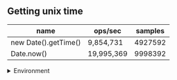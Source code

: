 ## Getting unix time

|name|ops/sec|samples|
|-|-|-|
|new Date().getTime()|9,854,731|4927592|
|Date.now()|19,995,369|9998392|


<details>
<summary>Environment</summary>

* __Machine:__ linux x64 | 4 vCPUs | 7.6GB Mem
* __Run:__ Fri Oct 17 2025 17:30:05 GMT+0000 (Coordinated Universal Time)
* __Node:__ `v22.17.1`
</details>

<!--
{"environment":{"platform":"linux","arch":"x64","cpus":4,"totalMemory":7.59783935546875},"benchmarks":[{"name":"new Date().getTime()","samples":4927592,"opsSec":9854731.726942122},{"name":"Date.now()","samples":9998392,"opsSec":19995369.127680525}]}-->
